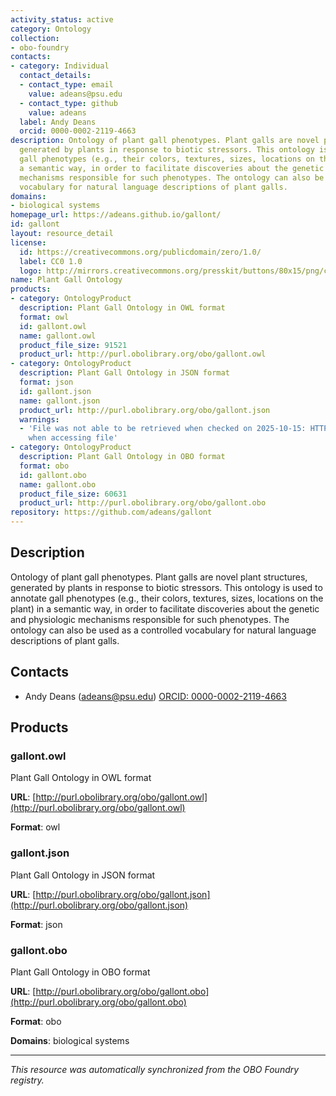 ```yaml
---
activity_status: active
category: Ontology
collection:
- obo-foundry
contacts:
- category: Individual
  contact_details:
  - contact_type: email
    value: adeans@psu.edu
  - contact_type: github
    value: adeans
  label: Andy Deans
  orcid: 0000-0002-2119-4663
description: Ontology of plant gall phenotypes. Plant galls are novel plant structures,
  generated by plants in response to biotic stressors. This ontology is used to annotate
  gall phenotypes (e.g., their colors, textures, sizes, locations on the plant) in
  a semantic way, in order to facilitate discoveries about the genetic and physiologic
  mechanisms responsible for such phenotypes. The ontology can also be used as a controlled
  vocabulary for natural language descriptions of plant galls.
domains:
- biological systems
homepage_url: https://adeans.github.io/gallont/
id: gallont
layout: resource_detail
license:
  id: https://creativecommons.org/publicdomain/zero/1.0/
  label: CC0 1.0
  logo: http://mirrors.creativecommons.org/presskit/buttons/80x15/png/cc-zero.png
name: Plant Gall Ontology
products:
- category: OntologyProduct
  description: Plant Gall Ontology in OWL format
  format: owl
  id: gallont.owl
  name: gallont.owl
  product_file_size: 91521
  product_url: http://purl.obolibrary.org/obo/gallont.owl
- category: OntologyProduct
  description: Plant Gall Ontology in JSON format
  format: json
  id: gallont.json
  name: gallont.json
  product_url: http://purl.obolibrary.org/obo/gallont.json
  warnings:
  - 'File was not able to be retrieved when checked on 2025-10-15: HTTP 404 error
    when accessing file'
- category: OntologyProduct
  description: Plant Gall Ontology in OBO format
  format: obo
  id: gallont.obo
  name: gallont.obo
  product_file_size: 60631
  product_url: http://purl.obolibrary.org/obo/gallont.obo
repository: https://github.com/adeans/gallont
---
```

## Description

Ontology of plant gall phenotypes. Plant galls are novel plant structures, generated by plants in response to biotic stressors. This ontology is used to annotate gall phenotypes (e.g., their colors, textures, sizes, locations on the plant) in a semantic way, in order to facilitate discoveries about the genetic and physiologic mechanisms responsible for such phenotypes. The ontology can also be used as a controlled vocabulary for natural language descriptions of plant galls.

## Contacts

- Andy Deans (adeans@psu.edu) [ORCID: 0000-0002-2119-4663](https://orcid.org/0000-0002-2119-4663)

## Products

### gallont.owl

Plant Gall Ontology in OWL format

**URL**: [http://purl.obolibrary.org/obo/gallont.owl](http://purl.obolibrary.org/obo/gallont.owl)

**Format**: owl

### gallont.json

Plant Gall Ontology in JSON format

**URL**: [http://purl.obolibrary.org/obo/gallont.json](http://purl.obolibrary.org/obo/gallont.json)

**Format**: json

### gallont.obo

Plant Gall Ontology in OBO format

**URL**: [http://purl.obolibrary.org/obo/gallont.obo](http://purl.obolibrary.org/obo/gallont.obo)

**Format**: obo

**Domains**: biological systems

---

*This resource was automatically synchronized from the OBO Foundry registry.*